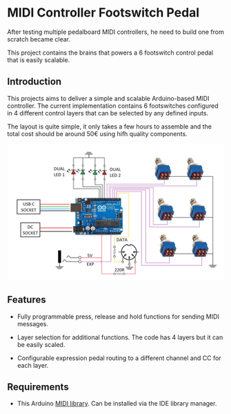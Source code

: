 # MIDI Controller Footswitch Pedal

After testing multiple pedalboard MIDI controllers, he need to build one from scratch became clear.

This project contains the brains that powers a 6 footswitch control pedal that is easily scalable.

## Introduction

This projects aims to deliver a simple and scalable Arduino-based MIDI controller. The current implementation contains 6 footswitches configured in 4 different control layers that can be selected by any defined inputs.

The layout is quite simple, it only takes a few hours to assemble and the total cost should be around 50€ using hifh quality components.

<p align="center"><img src="/Layout.png" alt="SCHEMATIC LAYOUT"></p>

## Features

 - Fully programmable press, release and hold functions for sending MIDI messages.
 
 - Layer selection for additional functions. The code has 4 layers but it can be easily scaled.
 
 - Configurable expression pedal routing to a different channel and CC for each layer.
 
 ## Requirements

 - This Arduino [MIDI library](https://github.com/FortySevenEffects/arduino_midi_library). Can be installed via the IDE library manager.
